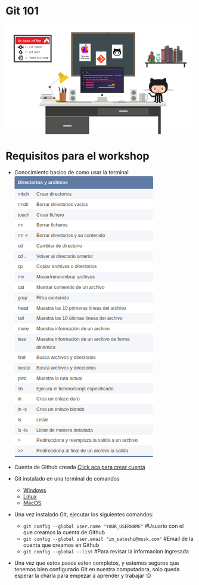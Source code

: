 # Git 101

![Imagen presentacion](/recursos/main_github.png)

# Requisitos para el workshop

- Conocimiento basico de como usar la terminal
![Comandos basicos de terminal](/recursos/comandos_basicos.png)


- Cuenta de Github creada [Click aca para crear cuenta](https://github.com/join)

- Git instalado en una terminal de comandos
    - [Windows](https://gitforwindows.org/)
    - [Linux](https://git-scm.com/download/linux)
    - [MacOS](https://git-scm.com/download/mac)

- Una vez instalado Git, ejecutar los siguientes comandos:
    - `git config --global user.name "YOUR_USERNAME"` 
    #Usuario con el que creamos la cuenta de Github
    - `git config --global user.email "im_satoshi@musk.com"`
    #Email de la cuenta que creamos en Github
    - `git config --global --list` 
    #Para revisar la informacion ingresada

- Una vez que estos pasos esten completos, y estemos seguros que tenemos bien configurado Git en nuestra computadora, solo queda esperar la charla para empezar a aprender y trabajar :D 